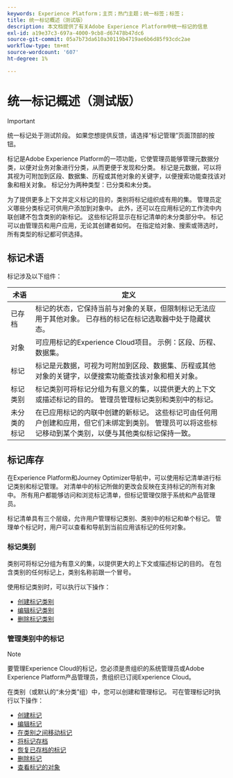 ```yaml
---
keywords: Experience Platform；主页；热门主题；统一标签；标签；
title: 统一标记概述（测试版）
description: 本文档提供了有关Adobe Experience Platform中统一标记的信息
exl-id: a19e37c3-697a-4000-9cb8-d67478b47dc6
source-git-commit: 05a7b73da610a30119b4719ae6b6d85f93cdc2ae
workflow-type: tm+mt
source-wordcount: '607'
ht-degree: 1%

---
```


# 统一标记概述（测试版）

>[!IMPORTANT]
>
>统一标记处于测试阶段。 如果您想提供反馈，请选择“标记管理”页面顶部的按钮。

标记是Adobe Experience Platform的一项功能，它使管理员能够管理元数据分类，以便对业务对象进行分类，从而更便于发现和分类。 标记是元数据，可以将其视为可附加到区段、数据集、历程或其他对象的关键字，以便搜索功能查找该对象和相关对象。 标记分为两种类型：已分类和未分类。

为了提供更多上下文并定义标记的目的，类别将标记组织成有用的集。 管理员定义哪些分类标记可供用户添加到对象中。 此外，还可以在应用标记的工作流中内联创建不包含类别的新标记。 这些标记将显示在标记清单的未分类部分中。 标记可以由管理员和用户应用，无论其创建者如何。 在指定给对象、搜索或筛选时，所有类型的标记都可供选择。

## 标记术语

标记涉及以下组件：

| 术语 | 定义 |
| --- | --- |
| 已存档 | 标记的状态，它保持当前与对象的关联，但限制标记无法应用于其他对象。  已存档的标记在标记选取器中处于隐藏状态。 |
| 对象 | 可应用标记的Experience Cloud项目。  示例：区段、历程、数据集。 |
| 标记 | 标记是元数据，可视为可附加到区段、数据集、历程或其他对象的关键字，以便搜索功能查找该对象和相关对象。 |
| 标记类别 | 标记类别可将标记分组为有意义的集，以提供更大的上下文或描述标记的目的。  管理员管理标记类别和类别中的标记。 |
| 未分类的标记 | 在已应用标记的内联中创建的新标记。 这些标记可由任何用户创建和应用，但它们未绑定到类别。  管理员可以将这些标记移动到某个类别，以便与其他类似标记保持一致。 |

## 标记库存

在Experience Platform和Journey Optimizer导航中，可以使用标记清单进行标记类别和标记管理。 对清单中的标记所做的更改会反映在支持标记的所有对象中。 所有用户都能够访问和浏览标记清单，但标记管理仅限于系统和产品管理员。

标记清单具有三个层级，允许用户管理标记类别、类别中的标记和单个标记。 管理单个标记时，用户可以查看和导航到当前应用该标记的任何对象。

### 标记类别

类别可将标记分组为有意义的集，以提供更大的上下文或描述标记的目的。 在包含类别的任何标记上，类别名称前跟一个冒号。

使用标记类别时，可以执行以下操作：

* [创建标记类别](./ui/tags-categories.md#create-tag-category)
* [编辑标记类别](./ui/tags-categories.md#edit-tag-category-edit-tag-category)
* [删除标记类别](./ui/tags-categories.md#delete-tag-category-delete-tag-category)

### 管理类别中的标记

>[!NOTE]
>
>要管理Experience Cloud的标记，您必须是贵组织的系统管理员或Adobe Experience Platform产品管理员，贵组织已订阅Experience Cloud。

在类别（或默认的“未分类”组）中，您可以创建和管理标记。 可在管理标记时执行以下操作：

* [创建标记](./ui/managing-tags.md#create-a-tag-create-tag)
* [编辑标记](./ui/managing-tags.md#edit-a-tag-edit-tag)
* [在类别之间移动标记](./ui/managing-tags.md#move-a-tag-between-categories-move-tag)
* [将标记存档](./ui/managing-tags.md#archive-a-tag-archive-tag)
* [恢复已存档的标记](./ui/managing-tags.md#restore-an-archived-tag-restore-archived-tag)
* [删除标记](./ui/managing-tags.md#delete-a-tag-delete-tag)
* [查看标记的对象](./ui/managing-tags.md#viewing-tagged-objects-view-tagged)
